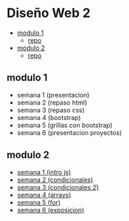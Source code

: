 # Diseño Web 2


* [modulo 1](https://github.com/carabedo/dw2#modulo-1)
  * [repo](https://github.com/carabedo/dw2/tree/main/M1)
* [modulo 2](https://github.com/carabedo/dw2#modulo-2)
  * [repo](https://github.com/carabedo/dw2/tree/main/M2)

## modulo 1

+ semana 1 (presentacion)
+ semana 2 (repaso html)
+ semana 3 (repaso css)
+ semana 4 (bootstrap)
+ semana 5 (grillas con bootstrap)
+ semana 6 (presentacion proyectos)

## modulo 2

* [semana 1 (intro js)](https://github.com/carabedo/dw2/tree/main/M2##semana-1-intro-js)
* [semana 2 (condicionales)](https://github.com/carabedo/dw2/blob/main/M2/readme.md#semana-2-condicionales) 
* [semana 3 (condicionales 2)](https://github.com/carabedo/dw2/tree/main/M2#semana-3-condicionales-2)
* [semana 4 (arrays)](https://github.com/carabedo/dw2/tree/main/M2#semana-4-arrays)
* [semana 5 (for)](https://github.com/carabedo/dw2/tree/main/M2#semana-5-for)
* [semana 6 (exposicion)]()
